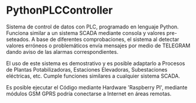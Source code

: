 # PythonPLCController
Sistema de control de datos con PLC, programado en lenguaje Python. Funciona similar a un sistema SCADA mediante consola y valores pre-seteados. 
A base de diferentes comprobaciones, el sistema al detectar valores erróneos o problemáticos envía mensajes por medio de TELEGRAM dando aviso de las alarmas correspondientes.

El uso de este sistema es demostrativo y es posible adaptarlo a Procesos de Plantas Potabilizadoras, Estaciones Elevadoras, Subestaciones eléctricas, etc.
Cumple funciones similares a cualquier sistema SCADA.

Es posible ejecutar el Código mediante Hardware 'Raspberry PI', mediante módulos GSM GPRS podría conectarse a Internet en áreas remotas.
